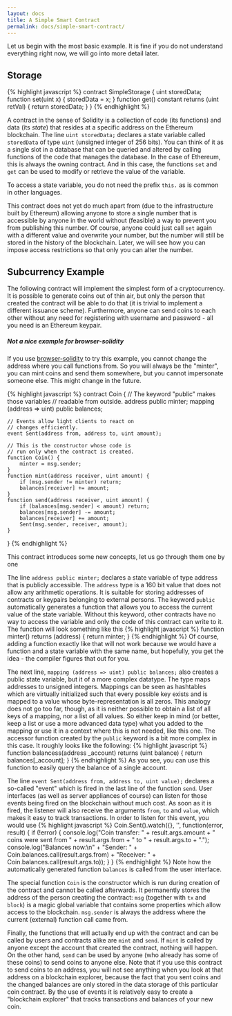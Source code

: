 ```yaml
---
layout: docs
title: A Simple Smart Contract
permalink: docs/simple-smart-contract/
---
```


Let us begin with the most basic example. It is fine if you do not understand everything
right now, we will go into more detail later.

## Storage

{% highlight javascript %}
contract SimpleStorage {
    uint storedData;
    function set(uint x) {
        storedData = x;
    }
    function get() constant returns (uint retVal) {
        return storedData;
    }
}
{% endhighlight %}

A contract in the sense of Solidity is a collection of code (its functions) and
data (its *state*) that resides at a specific address on the Ethereum
blockchain. The line `uint storedData;` declares a state variable called `storedData` of
type `uint` (unsigned integer of 256 bits). You can think of it as a single slot
in a database that can be queried and altered by calling functions of the
code that manages the database. In the case of Ethereum, this is always the owning
contract. And in this case, the functions `set` and `get` can be used to modify
or retrieve the value of the variable.

To access a state variable, you do not need the prefix `this.` as is common in
other languages.

This contract does not yet do much apart from (due to the infrastructure
built by Ethereum) allowing anyone to store a single number that is accessible by
anyone in the world without (feasible) a way to prevent you from publishing
this number. Of course, anyone could just call `set` again with a different value
and overwrite your number, but the number will still be stored in the history
of the blockchain. Later, we will see how you can impose access restrictions
so that only you can alter the number.

## Subcurrency Example

The following contract will implement the simplest form of a
cryptocurrency. It is possible to generate coins out of thin air, but
only the person that created the contract will be able to do that (it is trivial
to implement a different issuance scheme).
Furthermore, anyone can send coins to each other without any need for
registering with username and password - all you need is an Ethereum keypair.


<div class="note info">
<h5>Not a nice example for browser-solidity</h5>
<p>If you use <a href="https://chriseth.github.io/browser-solidity">browser-solidity</a>
to try this example, you cannot change the address where you call
functions from. So you will always be the "minter", you can mint coins and send
them somewhere, but you cannot impersonate someone else. This might change in
the future.</p>
</div>

{% highlight javascript %}
contract Coin {
    // The keyword "public" makes those variables
    // readable from outside.
    address public minter;
    mapping (address => uint) public balances;

    // Events allow light clients to react on
    // changes efficiently.
    event Sent(address from, address to, uint amount);

    // This is the constructor whose code is
    // run only when the contract is created.
    function Coin() {
        minter = msg.sender;
    }
    function mint(address receiver, uint amount) {
        if (msg.sender != minter) return;
        balances[receiver] += amount;
    }
    function send(address receiver, uint amount) {
        if (balances[msg.sender] < amount) return;
        balances[msg.sender] -= amount;
        balances[receiver] += amount;
        Sent(msg.sender, receiver, amount);
    }
}
{% endhighlight %}

This contract introduces some new concepts, let us go through them one by one

The line `address public minter;` declares a state variable of type address
that is publicly accessible. The `address` type is a 160 bit value
that does not allow any arithmetic operations. It is suitable for
storing addresses of contracts or keypairs belonging to external
persons. The keyword `public` automatically generates a function that
allows you to access the current value of the state variable.
Without this keyword, other contracts have no way to access the variable
and only the code of this contract can write to it.
The function will look something like this
{% highlight javascript %}
function minter() returns (address) { return minter; }
{% endhighlight %}
Of course, adding a function exactly like that will not work
because we would have a
function and a state variable with the same name, but hopefully, you
get the idea - the compiler figures that out for you.

The next line, `mapping (address => uint) public balances;` also
creates a public state variable, but it of a more complex datatype.
The type maps addresses to unsigned integers.
Mappings can be seen as hashtables which are
virtually initialized such that every possible key exists and is mapped to a
value whose byte-representation is all zeros. This analogy does not go
too far, though, as it is neither possible to obtain a list of all keys of
a mapping, nor a list of all values. So either keep in mind (or
better, keep a list or use a more advanced data type) what you
added to the mapping or use it in a context where this is not needed,
like this one. The accessor function created by the `public` keyword
is a bit more complex in this case. It roughly looks like the
following:
{% highlight javascript %}
function balancess(address _account) returns (uint balance) {
    return balances[_account];
}
{% endhighlight %}
As you see, you can use this function to easily query the balance of a
single account.

The line `event Sent(address from, address to, uint value);` declares
a so-called "event" which is fired in the last line of the function
`send`. User interfaces (as well as server appliances of course) can
listen for those events being fired on the blockchain without much
cost. As soon as it is fired, the listener will also receive the
arguments `from`, `to` and `value`, which makes it easy to track
transactions. In order to listen for this event, you would use
{% highlight javascript %}
Coin.Sent().watch({}, '', function(error, result) {
    if (!error) {
        console.log("Coin transfer: " + result.args.amount +
            " coins were sent from " + result.args.from +
            " to " + result.args.to + ".");
        console.log("Balances now:\n" +
            "Sender: " + Coin.balances.call(result.args.from) +
            "Receiver: " + Coin.balances.call(result.args.to));
    }
}
{% endhighlight %}
Note how the automatically generated function `balances` is called from
the user interface.

The special function `Coin` is the
constructor which is run during creation of the contract and
cannot be called afterwards. It permanently stores the address of the person creating the
contract: `msg` (together with `tx` and `block`) is a magic global variable that
contains some properties which allow access to the blockchain. `msg.sender` is
always the address where the current (external) function call came from.

Finally, the functions that will actually end up with the contract and can be called
by users and contracts alike are `mint` and `send`.
If `mint` is called by anyone except the account that created the contract,
nothing will happen. On the other hand, `send` can be used by anyone (who already
has some of these coins) to send coins to anyone else. Note that if you use
this contract to send coins to an address, you will not see anything when you
look at that address on a blockchain explorer, because the fact that you sent
coins and the changed balances are only stored in the data storage of this
particular coin contract. By the use of events it is relatively easy to create
a "blockchain explorer" that tracks transactions and balances of your new coin.

